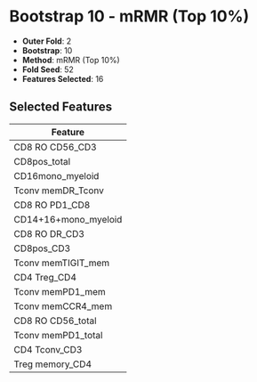 # Bootstrap 10 - mRMR (Top 10%)

- **Outer Fold**: 2
- **Bootstrap**: 10
- **Method**: mRMR (Top 10%)
- **Fold Seed**: 52
- **Features Selected**: 16

## Selected Features

| Feature |
|---------|
| CD8 RO CD56_CD3 |
| CD8pos_total |
| CD16mono_myeloid |
| Tconv memDR_Tconv |
| CD8 RO PD1_CD8 |
| CD14+16+mono_myeloid |
| CD8 RO DR_CD3 |
| CD8pos_CD3 |
| Tconv memTIGIT_mem |
| CD4 Treg_CD4 |
| Tconv memPD1_mem |
| Tconv memCCR4_mem |
| CD8 RO CD56_total |
| Tconv memPD1_total |
| CD4 Tconv_CD3 |
| Treg memory_CD4 |
